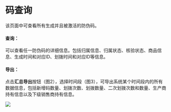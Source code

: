 # 码查询

该页面中可查看所有生成并且被激活的防伪码。

#### 查询：

可以查看任一防伪码的详细信息。包括归属信息、归属状态、核验状态、商品信息、生成时间和对应ID、划拨时间和对应ID等信息。

#### 导出：

点击**汇总导出**按钮（图2），选择时间段（图3），可导出系统某个时间段内的所有数据信息，包括新增码数量、划拨次数、划拨数量、二次划拨次数和数量、生产商持有信息以及下级销售商持有信息。

![](http://md.stringon.com/img/%7Bfilename%7D%7B.suffix%7D20200905171532.png)

